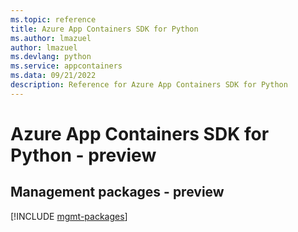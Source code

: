 ```yaml
---
ms.topic: reference
title: Azure App Containers SDK for Python
ms.author: lmazuel
author: lmazuel
ms.devlang: python
ms.service: appcontainers
ms.data: 09/21/2022
description: Reference for Azure App Containers SDK for Python
---
```

# Azure App Containers SDK for Python - preview

## Management packages - preview
[!INCLUDE [mgmt-packages](app-containers-mgmt-index.md)]